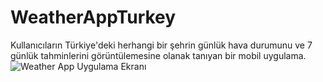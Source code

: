 # WeatherAppTurkey
 Kullanıcıların Türkiye'deki herhangi bir şehrin günlük hava durumunu ve 7 günlük tahminlerini görüntülemesine olanak tanıyan bir mobil uygulama.
![Weather App Uygulama Ekranı]([resim_urlsi](https://github.com/beklevicRidvan/WeatherAppTurkey/blob/main/assets/weatherapp1.png)https://github.com/beklevicRidvan/WeatherAppTurkey/blob/main/assets/weatherapp1.png)
